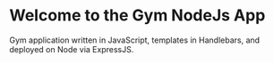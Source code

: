 Welcome to the Gym NodeJs App
==============================

Gym application written in JavaScript, templates in Handlebars, and deployed on Node via ExpressJS.